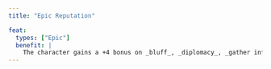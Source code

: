 ```yaml
---
title: "Epic Reputation"

feat:
  types: ["Epic"]
  benefit: |
    The character gains a +4 bonus on _bluff_, _diplomacy_, _gather information_, _intimidate_, and _perform_ checks.
---
```

